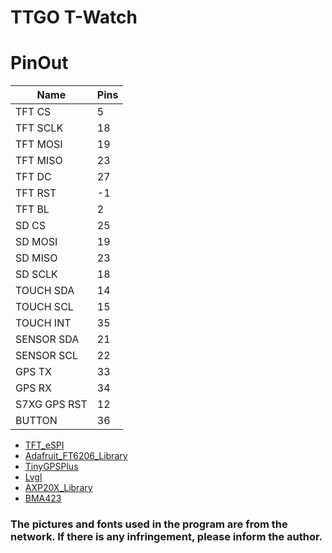 TTGO T-Watch    
=================================


# PinOut
| Name         | Pins |
| ------------ | ---- |
| TFT CS       | 5    |
| TFT SCLK     | 18   |
| TFT MOSI     | 19   |
| TFT MISO     | 23   |
| TFT DC       | 27   |
| TFT RST      | -1   |
| TFT BL       | 2    |
| SD CS        | 25   |
| SD MOSI      | 19   |
| SD MISO      | 23   |
| SD SCLK      | 18   |
| TOUCH SDA    | 14   |
| TOUCH SCL    | 15   |
| TOUCH INT    | 35   |
| SENSOR SDA   | 21   |
| SENSOR SCL   | 22   |
| GPS TX       | 33   |
| GPS RX       | 34   |
| S7XG GPS RST | 12   |
| BUTTON       | 36   |


- [TFT_eSPI](https://github.com/Bodmer/TFT_eSPI)
- [Adafruit_FT6206_Library](https://github.com/adafruit/Adafruit_FT6206_Library)
- [TinyGPSPlus](https://github.com/mikalhart/TinyGPSPlus)
- [Lvgl](https://github.com/littlevgl/lv_arduino.git)
- [AXP20X_Library](https://github.com/lewisxhe/AXP20X_Library)
- [BMA423](https://github.com/lewisxhe/BMA423-Arduino)


### The pictures and fonts used in the program are from the network. If there is any infringement, please inform the author.